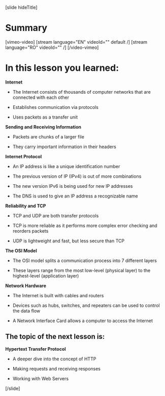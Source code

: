 [slide hideTitle]

# Summary

[vimeo-video]
[stream language="EN" videoId="" default /]
[stream language="RO" videoId="" /]
[/video-vimeo]

# In this lesson you learned:

**Internet**

- The Internet consists of thousands of computer networks that are connected with each other

- Establishes communication via protocols

- Uses packets as a transfer unit

**Sending and Receiving Information**

- Packets are chunks of a larger file

- They carry important information in their headers

**Internet Protocol**

- An IP address is like a unique identification number

- The previous version of IP (IPv4) is out of more combinations

- The new version IPv6 is being used for new IP addresses

- The DNS is used to give an IP address a recognizable name

**Reliability and TCP**

- TCP and UDP are both transfer protocols

- TCP is more reliable as it performs more complex error checking and reorders packets

- UDP is lightweight and fast, but less secure than TCP

**The OSI Model**

- The OSI model splits a communication process into 7 different layers

- These layers range from the most low-level (physical layer) to the highest-level (application layer)

**Network Hardware**

- The Internet is built with cables and routers

- Devices such as hubs, switches, and repeaters can be used to control the data flow

- A Network Interface Card allows a computer to access the Internet

## The topic of the next lesson is:

**Hypertext Transfer Protocol**

- A deeper dive into the concept of HTTP

- Making requests and receiving responses

- Working with Web Servers

[/slide]

